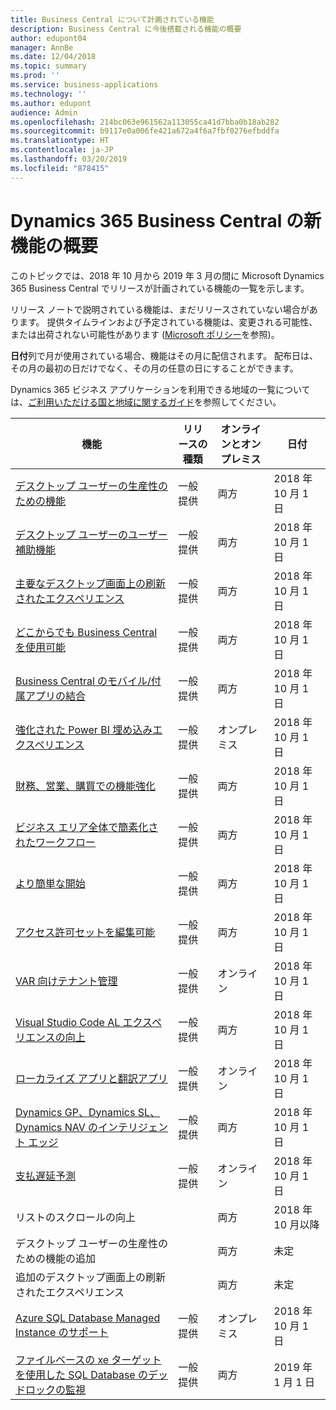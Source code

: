 ```yaml
---
title: Business Central について計画されている機能
description: Business Central に今後搭載される機能の概要
author: edupont04
manager: AnnBe
ms.date: 12/04/2018
ms.topic: summary
ms.prod: ''
ms.service: business-applications
ms.technology: ''
ms.author: edupont
audience: Admin
ms.openlocfilehash: 214bc063e961562a113055ca41d7bba0b18ab282
ms.sourcegitcommit: b9117e0a006fe421a672a4f6a7fbf0276efbddfa
ms.translationtype: HT
ms.contentlocale: ja-JP
ms.lasthandoff: 03/20/2019
ms.locfileid: "878415"
---
```

# <a name="summary-of-whats-new-in-dynamics-365-business-central"></a>Dynamics 365 Business Central の新機能の概要

このトピックでは、2018 年 10 月から 2019 年 3 月の間に Microsoft Dynamics 365 Business Central でリリースが計画されている機能の一覧を示します。

リリース ノートで説明されている機能は、まだリリースされていない場合があります。 提供タイムラインおよび予定されている機能は、変更される可能性、または出荷されない可能性があります ([Microsoft ポリシー](https://go.microsoft.com/fwlink/p/?linkid=2007332)を参照)。

**日付**列で月が使用されている場合、機能はその月に配信されます。 配布日は、その月の最初の日だけでなく、その月の任意の日にすることができます。

Dynamics 365 ビジネス アプリケーションを利用できる地域の一覧については、[ご利用いただける国と地域に関するガイド](https://aka.ms/dynamics_365_international_availability_deck)を参照してください。


| 機能 | リリースの種類 | オンラインとオンプレミス |日付 |
|------------|----------|--------|--------|
| [デスクトップ ユーザーの生産性のための機能](high-productivity-user-experience.md) | 一般提供 | 両方 |2018 年 10 月 1 日  |
| [デスクトップ ユーザーのユーザー補助機能](/business-applications-release-notes/october18/dynamics365-business-central/high-productivity-user-experience#accessibility) |  一般提供 | 両方   |2018 年 10 月 1 日  |
| [主要なデスクトップ画面上の刷新されたエクスペリエンス](/business-applications-release-notes/october18/dynamics365-business-central/high-productivity-user-experience#refreshed-desktop-experience) |  一般提供 | 両方 | 2018 年 10 月 1 日  |
| [どこからでも Business Central を使用可能](business-central-everywhere.md)|  一般提供  | 両方 |2018 年 10 月 1 日  |
| [Business Central のモバイル/付属アプリの結合](/business-applications-release-notes/october18/dynamics365-business-central/high-productivity-user-experience#access-from-anywhere) |  一般提供 | 両方 |2018 年 10 月 1 日    |
| [強化された Power BI 埋め込みエクスペリエンス](enhanced-power-bi-embed-experience.md)  | 一般提供    | オンプレミス |2018 年 10 月 1 日   |
| [財務、営業、購買での機能強化](finance-sales-purchases-enhancements.md)  | 一般提供    | 両方 |2018 年 10 月 1 日   |
| [ビジネス エリア全体で簡素化されたワークフロー](simpler-workflows-across-business-areas.md)| 一般提供    | 両方 |2018 年 10 月 1 日   |
| [より簡単な開始](easier-to-get-started.md)| 一般提供    | 両方 |2018 年 10 月 1 日   |
| [アクセス許可セットを編集可能](editablepermissionsets.md)| 一般提供    | 両方 |2018 年 10 月 1 日   |
| [VAR 向けテナント管理](var-tenant-administration.md)  | 一般提供    | オンライン     |2018 年 10 月 1 日   |
| [Visual Studio Code AL エクスペリエンスの向上](visual-studio-code-improvements.md)  | 一般提供    |両方|2018 年 10 月 1 日   |
| [ローカライズ アプリと翻訳アプリ](localization.md)      |  一般提供  | オンライン |2018 年 10 月 1 日   |
| [Dynamics GP、Dynamics SL、Dynamics NAV のインテリジェント エッジ](dynamics-intelligent-edge.md)   | 一般提供  |   両方    |2018 年 10 月 1 日|
| [支払遅延予測](late-payment-prediction.md)   | 一般提供  |   オンライン    |2018 年 10 月 1 日|
| リストのスクロールの向上 |  | 両方 | 2018 年 10 月以降 |
| デスクトップ ユーザーの生産性のための機能の追加 |     | 両方 |未定 |
| 追加のデスクトップ画面上の刷新されたエクスペリエンス |     | 両方 |未定 |
| [Azure SQL Database Managed Instance のサポート](support-for-azure-sql-database-managed-instance.md) | 一般提供 | オンプレミス | 2018 年 10 月 1 日 |
| [ファイルベースの xe ターゲットを使用した SQL Database のデッドロックの監視](monitoring-sql-database-deadlocks-file-based-xe-targets.md) | 一般提供 | 両方 | 2019 年 1 月 1 日 |
